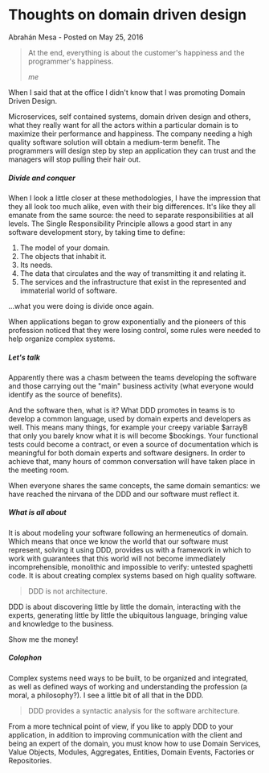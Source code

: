 Thoughts on domain driven design
================================

Abrahán Mesa - Posted on May 25, 2016

> At the end, everything is about the customer's happiness and the programmer's happiness.
>
> *me*

When I said that at the office I didn't know that I was promoting Domain Driven Design.

Microservices, self contained systems, domain driven design and others, what they really want for all the actors within a particular domain is to maximize their performance and happiness. The company needing a high quality software solution will obtain a medium-term benefit. The programmers will design step by step an application they can trust and the managers will stop pulling their hair out.

##### Divide and conquer

When I look a little closer at these methodologies, I have the impression that they all look too much alike, even with their big differences. It's like they all emanate from the same source: the need to separate responsibilities at all levels. The Single Responsibility Principle allows a good start in any software development story, by taking time to define:

1.  The model of your domain.
2.  The objects that inhabit it.
3.  Its needs.
4.  The data that circulates and the way of transmitting it and relating it.
5.  The services and the infrastructure that exist in the represented and immaterial world of software.

...what you were doing is divide once again.

When applications began to grow exponentially and the pioneers of this profession noticed that they were losing control, some rules were needed to help organize complex systems.

##### Let's talk

Apparently there was a chasm between the teams developing the software and those carrying out the "main" business activity (what everyone would identify as the source of benefits).

And the software then, what is it? What DDD promotes in teams is to develop a common language, used by domain experts and developers as well. This means many things, for example your creepy variable $arrayB that only you barely know what it is will become $bookings. Your functional tests could become a contract, or even a source of documentation which is meaningful for both domain experts and software designers. In order to achieve that, many hours of common conversation will have taken place in the meeting room.

When everyone shares the same concepts, the same domain semantics: we have reached the nirvana of the DDD and our software must reflect it.

##### What is all about

It is about modeling your software following an hermeneutics of domain. Which means that once we know the world that our software must represent, solving it using DDD, provides us with a framework in which to work with guarantees that this world will not become immediately incomprehensible, monolithic and impossible to verify: untested spaghetti code. It is about creating complex systems based on high quality software.

> DDD is not architecture.

DDD is about discovering little by little the domain, interacting with the experts, generating little by little the ubiquitous language, bringing value and knowledge to the business.

Show me the money!

##### Colophon

Complex systems need ways to be built, to be organized and integrated,\
as well as defined ways of working and understanding the profession (a moral, a philosophy?). I see a little bit of all that in the DDD.

> DDD provides a syntactic analysis for the software architecture.

From a more technical point of view, if you like to apply DDD to your application, in addition to improving communication with the client and being an expert of the domain, you must know how to use Domain Services, Value Objects, Modules, Aggregates, Entities, Domain Events, Factories or Repositories.
